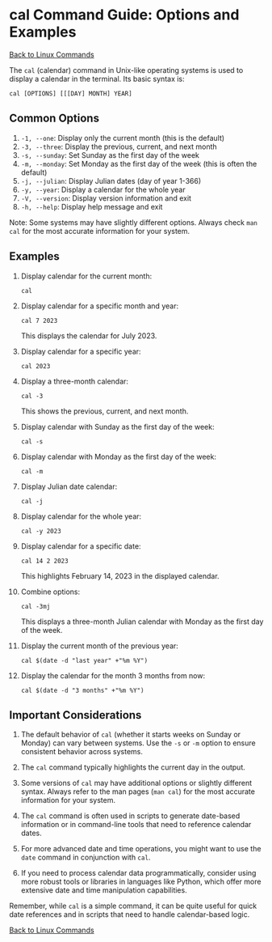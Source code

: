 # cal Command Guide: Options and Examples

[Back to Linux Commands](../readme.md)

The `cal` (calendar) command in Unix-like operating systems is used to display a calendar in the terminal. Its basic syntax is:

```
cal [OPTIONS] [[[DAY] MONTH] YEAR]
```

## Common Options

1. `-1, --one`: Display only the current month (this is the default)
2. `-3, --three`: Display the previous, current, and next month
3. `-s, --sunday`: Set Sunday as the first day of the week
4. `-m, --monday`: Set Monday as the first day of the week (this is often the default)
5. `-j, --julian`: Display Julian dates (day of year 1-366)
6. `-y, --year`: Display a calendar for the whole year
7. `-V, --version`: Display version information and exit
8. `-h, --help`: Display help message and exit

Note: Some systems may have slightly different options. Always check `man cal` for the most accurate information for your system.

## Examples

1. Display calendar for the current month:
   ```
   cal
   ```

2. Display calendar for a specific month and year:
   ```
   cal 7 2023
   ```
   This displays the calendar for July 2023.

3. Display calendar for a specific year:
   ```
   cal 2023
   ```

4. Display a three-month calendar:
   ```
   cal -3
   ```
   This shows the previous, current, and next month.

5. Display calendar with Sunday as the first day of the week:
   ```
   cal -s
   ```

6. Display calendar with Monday as the first day of the week:
   ```
   cal -m
   ```

7. Display Julian date calendar:
   ```
   cal -j
   ```

8. Display calendar for the whole year:
   ```
   cal -y 2023
   ```

9. Display calendar for a specific date:
   ```
   cal 14 2 2023
   ```
   This highlights February 14, 2023 in the displayed calendar.

10. Combine options:
    ```
    cal -3mj
    ```
    This displays a three-month Julian calendar with Monday as the first day of the week.

11. Display the current month of the previous year:
    ```
    cal $(date -d "last year" +"%m %Y")
    ```

12. Display the calendar for the month 3 months from now:
    ```
    cal $(date -d "3 months" +"%m %Y")
    ```

## Important Considerations

1. The default behavior of `cal` (whether it starts weeks on Sunday or Monday) can vary between systems. Use the `-s` or `-m` option to ensure consistent behavior across systems.

2. The `cal` command typically highlights the current day in the output.

3. Some versions of `cal` may have additional options or slightly different syntax. Always refer to the man pages (`man cal`) for the most accurate information for your system.

4. The `cal` command is often used in scripts to generate date-based information or in command-line tools that need to reference calendar dates.

5. For more advanced date and time operations, you might want to use the `date` command in conjunction with `cal`.

6. If you need to process calendar data programmatically, consider using more robust tools or libraries in languages like Python, which offer more extensive date and time manipulation capabilities.

Remember, while `cal` is a simple command, it can be quite useful for quick date references and in scripts that need to handle calendar-based logic.

[Back to Linux Commands](../readme.md)
